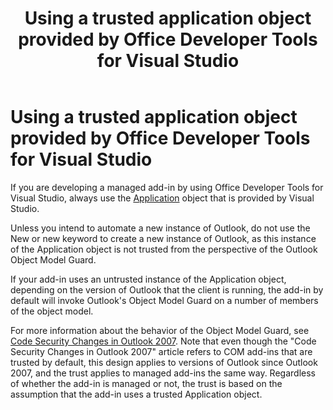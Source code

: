 ﻿---
title: Using a trusted application object provided by Office Developer Tools for Visual Studio
TOCTitle: Using a trusted application object provided by Office Developer Tools for Visual Studio
ms:assetid: 3778122f-f60e-48e7-8e72-f3aef168bae2
ms:mtpsurl: https://msdn.microsoft.com/en-us/library/Bb622502(v=office.15)
ms:contentKeyID: 55119787
ms.date: 07/24/2014
mtps_version: v=office.15
---

# Using a trusted application object provided by Office Developer Tools for Visual Studio

If you are developing a managed add-in by using Office Developer Tools for Visual Studio, always use the [Application](https://msdn.microsoft.com/en-us/library/bb646615\(v=office.15\)) object that is provided by Visual Studio. 

Unless you intend to automate a new instance of Outlook, do not use the New or new keyword to create a new instance of Outlook, as this instance of the Application object is not trusted from the perspective of the Outlook Object Model Guard. 

If your add-in uses an untrusted instance of the Application object, depending on the version of Outlook that the client is running, the add-in by default will invoke Outlook's Object Model Guard on a number of members of the object model. 

For more information about the behavior of the Object Model Guard, see [Code Security Changes in Outlook 2007](https://msdn.microsoft.com/en-us/library/bb226709\(v=office.15\)). Note that even though the "Code Security Changes in Outlook 2007" article refers to COM add-ins that are trusted by default, this design applies to versions of Outlook since Outlook 2007, and the trust applies to managed add-ins the same way. Regardless of whether the add-in is managed or not, the trust is based on the assumption that the add-in uses a trusted Application object.


